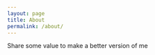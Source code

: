 ```yaml
---
layout: page
title: About
permalink: /about/
---
```


 Share some value to make a better version of me

